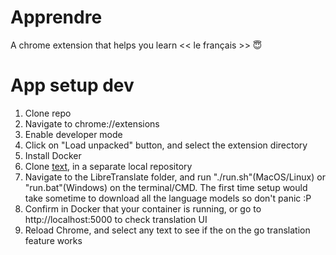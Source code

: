 # Apprendre
A chrome extension that helps you learn << le français >> 😇

# App setup dev
1. Clone repo
2. Navigate to chrome://extensions
3. Enable developer mode
4. Click on "Load unpacked" button, and select the extension directory
5. Install Docker
6. Clone [text](https://github.com/LibreTranslate/LibreTranslate), in a separate local repository
7. Navigate to the LibreTranslate folder, and run "./run.sh"(MacOS/Linux) or "run.bat"(Windows) on the terminal/CMD. The first time setup would take sometime to download all the language models so don't panic :P
8. Confirm in Docker that your container is running, or go to http://localhost:5000 to check translation UI
9. Reload Chrome, and select any text to see if the on the go translation feature works



